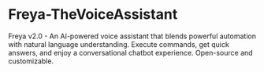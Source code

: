 # Freya-TheVoiceAssistant
Freya v2.0 - An AI-powered voice assistant that blends powerful automation with natural language understanding. Execute commands, get quick answers, and enjoy a conversational chatbot experience. Open-source and customizable.
